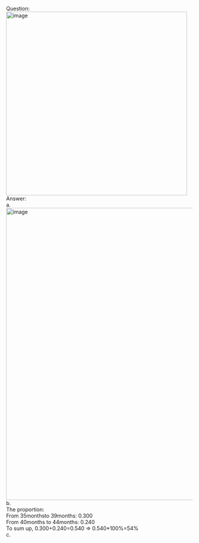 Question:<br><img width="488" height="497" alt="image" src="https://github.com/user-attachments/assets/2e9f50c6-b56f-41f6-bc7d-91d738dc56a1" /><br>
Answer:<br>
a.<br><img width="1390" height="790" alt="image" src="https://github.com/user-attachments/assets/48f81c4c-26a7-476c-ab4c-aae5c814166e" /><br>
b.<br>The proportion:<br>From 35monthsto 39months: 0.300<br>From 40months to 44months: 0.240<br>To sum up, 0.300+0.240=0.540 => 0.540*100%=54%<br>
c.
